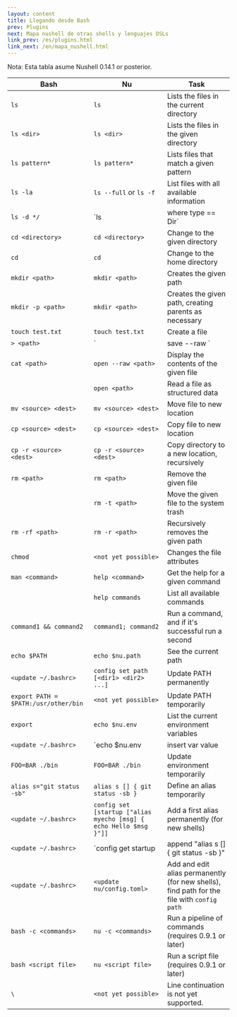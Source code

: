 ```yaml
---
layout: content
title: Llegando desde Bash
prev: Plugins
next: Mapa nushell de otras shells y lenguajes DSLs
link_prev: /es/plugins.html
link_next: /en/mapa_nushell.html
---
```


Nota: Esta tabla asume Nushell 0.14.1 or posterior.

| Bash                                                                 | Nu                                                                                      | Task                                                                                       |
| -------------------------------------------------------------------- | --------------------------------------------------------------------------------------- | ------------------------------------------------------------------------------------------ |
| `ls`                                                                 | `ls`                                                                                    | Lists the files in the current directory                                                   |
| `ls <dir>`                                                           | `ls <dir>`                                                                              | Lists the files in the given directory                                                     |
| `ls pattern*`                                                        | `ls pattern*`                                                                           | Lists files that match a given pattern                                                     |
| `ls -la`                                                             | `ls --full` or `ls -f`                                                                  | List files with all available information                                                  |
| `ls -d */`                                                           | `ls | where type == Dir`                                                                | List directories                                                                           |
| `cd <directory>`                                                     | `cd <directory>`                                                                        | Change to the given directory                                                              |
| `cd`                                                                 | `cd`                                                                                    | Change to the home directory                                                               |
| `mkdir <path>`                                                       | `mkdir <path>`                                                                          | Creates the given path                                                                     |
| `mkdir -p <path>`                                                    | `mkdir <path>`                                                                          | Creates the given path, creating parents as necessary                                      |
| `touch test.txt`                                                     | `touch test.txt`                                                                        | Create a file                                                                              |
| `> <path>`                                                           | `| save --raw <path>`                                                                   | Save string into a file                                                                    |
| `cat <path>`                                                         | `open --raw <path>`                                                                     | Display the contents of the given file                                                     |
|                                                                      | `open <path>`                                                                           | Read a file as structured data                                                             |
| `mv <source> <dest>`                                                 | `mv <source> <dest>`                                                                    | Move file to new location                                                                  |
| `cp <source> <dest>`                                                 | `cp <source> <dest>`                                                                    | Copy file to new location                                                                  |
| `cp -r <source> <dest>`                                              | `cp -r <source> <dest>`                                                                 | Copy directory to a new location, recursively                                              |
| `rm <path>`                                                          | `rm <path>`                                                                             | Remove the given file                                                                      |
|                                                                      | `rm -t <path>`                                                                          | Move the given file to the system trash                                                    |
| `rm -rf <path>`                                                      | `rm -r <path>`                                                                          | Recursively removes the given path                                                         |
| `chmod`                                                              | `<not yet possible>`                                                                    | Changes the file attributes                                                                |
| `man <command>`                                                      | `help <command>`                                                                        | Get the help for a given command                                                           |
|                                                                      | `help commands`                                                                         | List all available commands                                                                |
| `command1 && command2`                                               | `command1; command2`                                                                    | Run a command, and if it's successful run a second                                         |
| `echo $PATH`                                                         | `echo $nu.path`                                                                         | See the current path                                                                       |
| `<update ~/.bashrc>`                                                 | `config set path [<dir1> <dir2> ...]`                                                   | Update PATH permanently                                                                    |
| `export PATH = $PATH:/usr/other/bin`                                 | `<not yet possible>`                                                                    | Update PATH temporarily                                                                    |
| `export`                                                             | `echo $nu.env`                                                                          | List the current environment variables                                                     |
| `<update ~/.bashrc>`                                                 | `echo $nu.env | insert var value | config set_into env`                                 | Update environment variables permanently                                                   |
| `FOO=BAR ./bin`                                                      | `FOO=BAR ./bin`                                                                         | Update environment temporarily                                                             |
| `alias s="git status -sb"`                                           | `alias s [] { git status -sb }`                                                         | Define an alias temporarily                                                                |
| `<update ~/.bashrc>`                                                 | `config set [startup ["alias myecho [msg] { echo Hello $msg }"]]`                       | Add a first alias permanently (for new shells)                                             |
| `<update ~/.bashrc>`                                                 | `config get startup | append "alias s [] { git status -sb }" | config set_into startup` | Add an additional alias permanently (for new shells)                                       |
| `<update ~/.bashrc>`                                                 | `<update nu/config.toml>`                                                               | Add and edit alias permanently (for new shells), find path for the file with `config path` |
| `bash -c <commands>`                                                 | `nu -c <commands>`                                                                      | Run a pipeline of commands (requires 0.9.1 or later)                                       |
| `bash <script file>`                                                 | `nu <script file>`                                                                      | Run a script file (requires 0.9.1 or later)                                                |
| `\` | `<not yet possible>` | Line continuation is not yet supported. |
